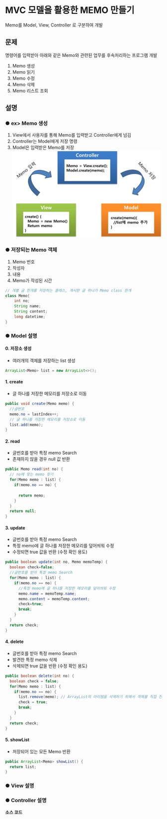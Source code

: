 # MVC 모델을 활용한 MEMO 만들기
Memo를 Model, View, Controller 로 구분하여 개발

## __문제__
명령어를 입력받아 아래와 같은 Memo와 관련된 업무를 후속처리하는 프로그램 개발
1. Memo 생성
2. Memo 읽기
3. Memo 수정
4. Memo 삭제
5. Memo 리스트 조회

## __설명__
### ● ex> Memo 생성
1. View에서 사용자를 통해 Memo를 입력받고 Controller에게 넘김
2. Controller는 Model에게 저장 명령
3. Model은 입력받은 Memo를 저장</br>
![](https://github.com/Lee-KyungSeok/MemoExample/blob/master/picture/mvcCreate.png)

### ● 저장되는 Memo 객체
 1. Memo 번호
 2. 작성자
 3. 내용
 4. Memo가 작성된 시간
``` java
// 개별 글 한개를 저장하는 클래스, 게시판 글 하나가 Memo class 한개
class Memo{
	int no;
	String name;
	String content;
	long datetime;
}
```

### ● Model 설명
#### 0. 저장소 생성
* 여러개의 객체를 저장하는 list 생성
```java
ArrayList<Memo> list = new ArrayList<>();
```

#### 1. create
* 글 하나를 저장한 메모리를 저장소로 이동
```java
public void create(Memo memo) {
  //글번호
  memo.no = lastIndex++;
  // 글 하나를 저장한 메모리를 저장소로 이동
  list.add(memo);
}
```

#### 2. read
* 글번호를 받아 특정 memo Search
* 존재하지 않을 경우 null 값 반환
```java
public Memo read(int no) {
  // no에 맞는 memo 찾기
  for(Memo memo : list) {
    if(memo.no == no) {

      return memo;
    }
  }
  return null;
}
```
#### 3. update
* 글번호를 받아 특정 memo Search
* 특정 memo에 글 하나를 저장한 메모리를 덮어씌워 수정
* 수정되면 true 값을 반환 (수정 확인 용도)
```java
public boolean update(int no, Memo memoTemp) {		
  boolean check=false;
  //글번호를 받아 특정 memo Search
  for(Memo memo : list) {
    if(memo.no == no) {
      //특정 memo에 글 하나를 저장한 메모리를 덮어씌워 수정
      memo.name = memoTemp.name;
      memo.content = memoTemp.content;
      check=true;
      break;
    }
  }
  return check;
}
```
#### 4. delete
* 글번호를 받아 특정 memo Search
* 발견한 특정 memo 삭제
* 삭제되면 true 값을 반환 (수정 확인 용도)
```java
public boolean delete(int no) {
  boolean check = false;
  for(Memo memo : list) {
    if(memo.no == no) {
      list.remove(memo); // ArrayList의 아이템을 삭제하기 위해서 객체를 직접 전달
      check = true;
      break;
    }
  }
  return check;
}
```
#### 5. showList
* 저장되어 있는 모든 Memo 반환
```java
public ArrayList<Memo> showList() {
  return list;
}
```


### ● View 설명

### ● Controller 설명

__소스 코드__
``` java

```
